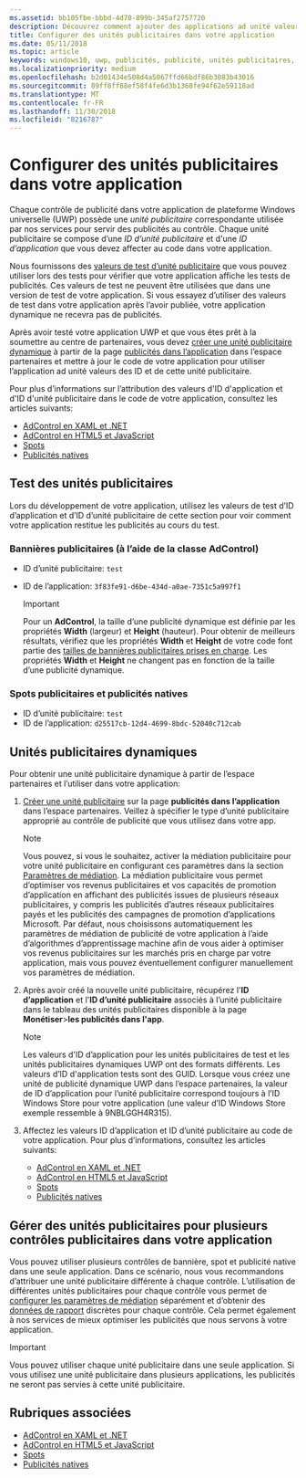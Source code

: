 ```yaml
---
ms.assetid: bb105fbe-bbbd-4d78-899b-345af2757720
description: Découvrez comment ajouter des applications ad unité valeurs des ID et à partir de l’espace partenaires à votre application avant de soumettre votre application dans le Windows Store.
title: Configurer des unités publicitaires dans votre application
ms.date: 05/11/2018
ms.topic: article
keywords: windows10, uwp, publicités, publicité, unités publicitaires, tests
ms.localizationpriority: medium
ms.openlocfilehash: b2d01434e508d4a5067ffd66bdf86b3083b43016
ms.sourcegitcommit: 89ff8ff88ef58f4fe6d3b1368fe94f62e59118ad
ms.translationtype: MT
ms.contentlocale: fr-FR
ms.lasthandoff: 11/30/2018
ms.locfileid: "8216787"
---
```

# <a name="set-up-ad-units-in-your-app"></a>Configurer des unités publicitaires dans votre application

Chaque contrôle de publicité dans votre application de plateforme Windows universelle (UWP) possède une *unité publicitaire* correspondante utilisée par nos services pour servir des publicités au contrôle. Chaque unité publicitaire se compose d’une *ID d’unité publicitaire* et d'une *ID d’application* que vous devez affecter au code dans votre application.

Nous fournissons des [valeurs de test d’unité publicitaire](#test-ad-units) que vous pouvez utiliser lors des tests pour vérifier que votre application affiche les tests de publicités. Ces valeurs de test ne peuvent être utilisées que dans une version de test de votre application. Si vous essayez d’utiliser des valeurs de test dans votre application après l’avoir publiée, votre application dynamique ne recevra pas de publicités.

Après avoir testé votre application UWP et que vous êtes prêt à la soumettre au centre de partenaires, vous devez [créer une unité publicitaire dynamique](#live-ad-units) à partir de la page [publicités dans l’application](../publish/in-app-ads.md) dans l’espace partenaires et mettre à jour le code de votre application pour utiliser l’application ad unité valeurs des ID et de cette unité publicitaire.

Pour plus d’informations sur l’attribution des valeurs d'ID d'application et d'ID d'unité publicitaire dans le code de votre application, consultez les articles suivants:
* [AdControl en XAML et .NET](adcontrol-in-xaml-and--net.md)
* [AdControl en HTML5 et JavaScript](adcontrol-in-html-5-and-javascript.md)
* [Spots](../monetize/interstitial-ads.md)
* [Publicités natives](../monetize/native-ads.md)

<span id="test-ad-units" />

## <a name="test-ad-units"></a>Test des unités publicitaires

Lors du développement de votre application, utilisez les valeurs de test d’ID d’application et d’ID d’unité publicitaire de cette section pour voir comment votre application restitue les publicités au cours du test.

### <a name="banner-ads-using-the-adcontrol-class"></a>Bannières publicitaires (à l’aide de la classe AdControl)

* ID d’unité publicitaire: ```test```
* ID de l’application:  ```3f83fe91-d6be-434d-a0ae-7351c5a997f1```

    > [!IMPORTANT]
    > Pour un **AdControl**, la taille d’une publicité dynamique est définie par les propriétés **Width** (largeur) et **Height** (hauteur). Pour obtenir de meilleurs résultats, vérifiez que les propriétés **Width** et **Height** de votre code font partie des [tailles de bannières publicitaires prises en charge](supported-ad-sizes-for-banner-ads.md). Les propriétés **Width** et **Height** ne changent pas en fonction de la taille d’une publicité dynamique.

### <a name="interstitial-ads-and-native-ads"></a>Spots publicitaires et publicités natives

* ID d’unité publicitaire: ```test```
* ID de l’application:  ```d25517cb-12d4-4699-8bdc-52040c712cab```

<span id="live-ad-units" />

## <a name="live-ad-units"></a>Unités publicitaires dynamiques

Pour obtenir une unité publicitaire dynamique à partir de l’espace partenaires et l’utiliser dans votre application:

1.  [Créer une unité publicitaire](../publish/in-app-ads.md#create-ad-unit) sur la page **publicités dans l’application** dans l’espace partenaires. Veillez à spécifier le type d’unité publicitaire approprié au contrôle de publicité que vous utilisez dans votre app.
    > [!NOTE]
    > Vous pouvez, si vous le souhaitez, activer la médiation publicitaire pour votre unité publicitaire en configurant ces paramètres dans la section [Paramètres de médiation](../publish/in-app-ads.md#mediation). La médiation publicitaire vous permet d’optimiser vos revenus publicitaires et vos capacités de promotion d’application en affichant des publicités issues de plusieurs réseaux publicitaires, y compris les publicités d’autres réseaux publicitaires payés et les publicités des campagnes de promotion d’applications Microsoft. Par défaut, nous choisissons automatiquement les paramètres de médiation de publicité de votre application à l’aide d’algorithmes d’apprentissage machine afin de vous aider à optimiser vos revenus publicitaires sur les marchés pris en charge par votre application, mais vous pouvez éventuellement configurer manuellement vos paramètres de médiation.

2.  Après avoir créé la nouvelle unité publicitaire, récupérez l'**ID d’application** et l'**ID d’unité publicitaire** associés à l’unité publicitaire dans le tableau des unités publicitaires disponible à la page **Monétiser**&gt;**les publicités dans l'app**.
    > [!NOTE]
    > Les valeurs d'ID d’application pour les unités publicitaires de test et les unités publicitaires dynamiques UWP ont des formats différents. Les valeurs d’ID d'application tests sont des GUID. Lorsque vous créez une unité de publicité dynamique UWP dans l’espace partenaires, la valeur de ID d’application pour l’unité publicitaire correspond toujours à l’ID Windows Store pour votre application (une valeur d’ID Windows Store exemple ressemble à 9NBLGGH4R315).

3.  Affectez les valeurs ID d’application et ID d’unité publicitaire au code de votre application. Pour plus d’informations, consultez les articles suivants:
    * [AdControl en XAML et .NET](adcontrol-in-xaml-and--net.md)
    * [AdControl en HTML5 et JavaScript](adcontrol-in-html-5-and-javascript.md)
    * [Spots](../monetize/interstitial-ads.md)
    * [Publicités natives](../monetize/native-ads.md)

<span id="manage" />

## <a name="manage-ad-units-for-multiple-ad-controls-in-your-app"></a>Gérer des unités publicitaires pour plusieurs contrôles publicitaires dans votre application

Vous pouvez utiliser plusieurs contrôles de bannière, spot et publicité native dans une seule application. Dans ce scénario, nous vous recommandons d’attribuer une unité publicitaire différente à chaque contrôle. L’utilisation de différentes unités publicitaires pour chaque contrôle vous permet de [configurer les paramètres de médiation](../publish/in-app-ads.md#mediation) séparément et d’obtenir des [données de rapport](../publish/advertising-performance-report.md) discrètes pour chaque contrôle. Cela permet également à nos services de mieux optimiser les publicités que nous servons à votre application.

> [!IMPORTANT]
> Vous pouvez utiliser chaque unité publicitaire dans une seule application. Si vous utilisez une unité publicitaire dans plusieurs applications, les publicités ne seront pas servies à cette unité publicitaire.

## <a name="related-topics"></a>Rubriques associées

* [AdControl en XAML et .NET](adcontrol-in-xaml-and--net.md)
* [AdControl en HTML5 et JavaScript](adcontrol-in-html-5-and-javascript.md)
* [Spots](interstitial-ads.md)
* [Publicités natives](native-ads.md)


 

 
